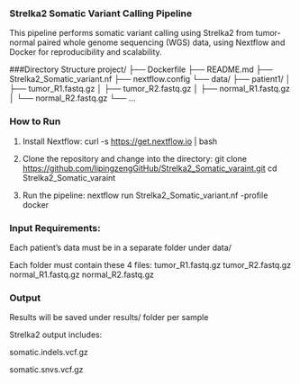 ### Strelka2 Somatic Variant Calling Pipeline
This pipeline performs somatic variant calling using Strelka2 from tumor-normal paired whole genome sequencing (WGS) data, using Nextflow and Docker for reproducibility and scalability.

###Directory Structure
project/
├── Dockerfile
├── README.md
├── Strelka2_Somatic_variant.nf
├── nextflow.config
└── data/
    ├── patient1/
    │   ├── tumor_R1.fastq.gz
    │   ├── tumor_R2.fastq.gz
    │   ├── normal_R1.fastq.gz
    │   └── normal_R2.fastq.gz
    └── ...

### How to Run
1. Install Nextflow:
curl -s https://get.nextflow.io | bash

2. Clone the repository and change into the directory:
git clone https://github.com/lipingzengGitHub/Strelka2_Somatic_varaint.git
cd Strelka2_Somatic_varaint

3. Run the pipeline:
nextflow run Strelka2_Somatic_variant.nf -profile docker

### Input Requirements:
Each patient’s data must be in a separate folder under data/

Each folder must contain these 4 files:
tumor_R1.fastq.gz
tumor_R2.fastq.gz
normal_R1.fastq.gz
normal_R2.fastq.gz

### Output
Results will be saved under results/ folder per sample

Strelka2 output includes:

somatic.indels.vcf.gz

somatic.snvs.vcf.gz



